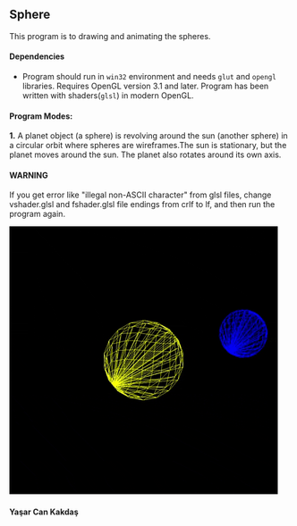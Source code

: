 ## Sphere

This program is to drawing and animating the spheres.


#### Dependencies
- Program should run in `win32` environment and needs `glut` and `opengl` libraries. Requires OpenGL version 3.1 and later. Program has been written with shaders(`glsl`) in modern OpenGL.

#### Program Modes:

**1.** A planet object (a sphere) is revolving around the sun
(another sphere) in a circular orbit where spheres are wireframes.The sun is stationary, but the planet moves around the sun. The planet also rotates around its own axis.

#### WARNING ####

If you get error like "illegal non-ASCII character" from glsl files, change vshader.glsl and fshader.glsl file endings from crlf to lf, and then run the program again.

![Sphere animation](animation.gif)

#### Yaşar Can Kakdaş
